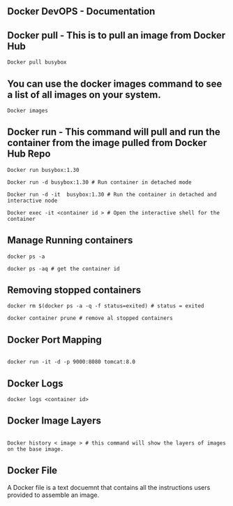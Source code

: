 
## Docker DevOPS - Documentation 

## Docker pull - This is to pull an image from Docker Hub
```
Docker pull busybox 

```

## You can use the docker images command to see a list of all images on your system.

```
Docker images

```

## Docker run - This command will pull and run the container from the image pulled from Docker Hub Repo

```
Docker run busybox:1.30

Docker run -d busybox:1.30 # Run container in detached mode

Docker run -d -it  busybox:1.30 # Run the container in detached and interactive node

Docker exec -it <container id > # Open the interactive shell for the container
```

## Manage Running containers

```
docker ps -a

docker ps -aq # get the container id 

```
## Removing stopped containers

```
docker rm $(docker ps -a -q -f status=exited) # status = exited

docker container prune # remove al stopped containers

```

## Docker Port Mapping 

```

docker run -it -d -p 9000:8080 tomcat:8.0

```
## Docker Logs

```
docker logs <container id>

```

## Docker Image Layers 

```

Docker history < image > # this command will show the layers of images on the base image.

```
## Docker File 

A Docker file is a text docuemnt that contains all the instructions users provided to assemble an image. 

